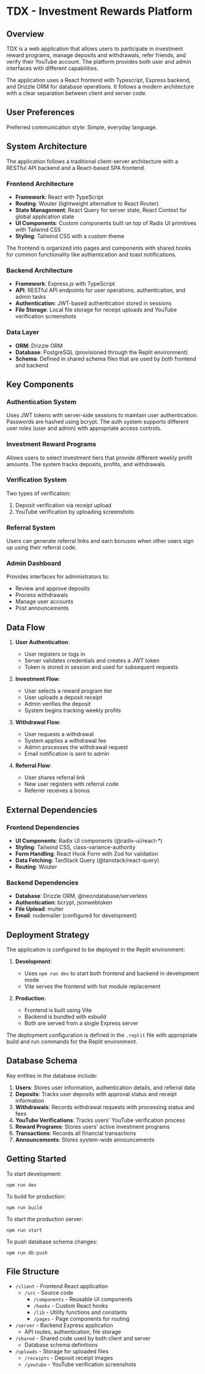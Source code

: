 # TDX - Investment Rewards Platform

## Overview

TDX is a web application that allows users to participate in investment reward programs, manage deposits and withdrawals, refer friends, and verify their YouTube account. The platform provides both user and admin interfaces with different capabilities.

The application uses a React frontend with Typescript, Express backend, and Drizzle ORM for database operations. It follows a modern architecture with a clear separation between client and server code.

## User Preferences

Preferred communication style: Simple, everyday language.

## System Architecture

The application follows a traditional client-server architecture with a RESTful API backend and a React-based SPA frontend.

### Frontend Architecture

- **Framework**: React with TypeScript
- **Routing**: Wouter (lightweight alternative to React Router)
- **State Management**: React Query for server state, React Context for global application state
- **UI Components**: Custom components built on top of Radix UI primitives with Tailwind CSS
- **Styling**: Tailwind CSS with a custom theme

The frontend is organized into pages and components with shared hooks for common functionality like authentication and toast notifications.

### Backend Architecture

- **Framework**: Express.js with TypeScript
- **API**: RESTful API endpoints for user operations, authentication, and admin tasks
- **Authentication**: JWT-based authentication stored in sessions
- **File Storage**: Local file storage for receipt uploads and YouTube verification screenshots

### Data Layer

- **ORM**: Drizzle ORM
- **Database**: PostgreSQL (provisioned through the Replit environment)
- **Schema**: Defined in shared schema files that are used by both frontend and backend

## Key Components

### Authentication System

Uses JWT tokens with server-side sessions to maintain user authentication. Passwords are hashed using bcrypt. The auth system supports different user roles (user and admin) with appropriate access controls.

### Investment Reward Programs

Allows users to select investment tiers that provide different weekly profit amounts. The system tracks deposits, profits, and withdrawals.

### Verification System

Two types of verification:
1. Deposit verification via receipt upload
2. YouTube verification by uploading screenshots

### Referral System

Users can generate referral links and earn bonuses when other users sign up using their referral code.

### Admin Dashboard

Provides interfaces for administrators to:
- Review and approve deposits
- Process withdrawals
- Manage user accounts
- Post announcements

## Data Flow

1. **User Authentication**:
   - User registers or logs in
   - Server validates credentials and creates a JWT token
   - Token is stored in session and used for subsequent requests

2. **Investment Flow**:
   - User selects a reward program tier
   - User uploads a deposit receipt
   - Admin verifies the deposit
   - System begins tracking weekly profits

3. **Withdrawal Flow**:
   - User requests a withdrawal
   - System applies a withdrawal fee
   - Admin processes the withdrawal request
   - Email notification is sent to admin

4. **Referral Flow**:
   - User shares referral link
   - New user registers with referral code
   - Referrer receives a bonus

## External Dependencies

### Frontend Dependencies
- **UI Components**: Radix UI components (@radix-ui/react-*)
- **Styling**: Tailwind CSS, class-variance-authority
- **Form Handling**: React Hook Form with Zod for validation
- **Data Fetching**: TanStack Query (@tanstack/react-query)
- **Routing**: Wouter

### Backend Dependencies
- **Database**: Drizzle ORM, @neondatabase/serverless
- **Authentication**: bcrypt, jsonwebtoken
- **File Upload**: multer
- **Email**: nodemailer (configured for development)

## Deployment Strategy

The application is configured to be deployed in the Replit environment:

1. **Development**: 
   - Uses `npm run dev` to start both frontend and backend in development mode
   - Vite serves the frontend with hot module replacement

2. **Production**:
   - Frontend is built using Vite
   - Backend is bundled with esbuild
   - Both are served from a single Express server

The deployment configuration is defined in the `.replit` file with appropriate build and run commands for the Replit environment.

## Database Schema

Key entities in the database include:

1. **Users**: Stores user information, authentication details, and referral data
2. **Deposits**: Tracks user deposits with approval status and receipt information
3. **Withdrawals**: Records withdrawal requests with processing status and fees
4. **YouTube Verifications**: Tracks users' YouTube verification process
5. **Reward Programs**: Stores users' active investment programs
6. **Transactions**: Records all financial transactions
7. **Announcements**: Stores system-wide announcements

## Getting Started

To start development:
```
npm run dev
```

To build for production:
```
npm run build
```

To start the production server:
```
npm run start
```

To push database schema changes:
```
npm run db:push
```

## File Structure

- `/client` - Frontend React application
  - `/src` - Source code
    - `/components` - Reusable UI components
    - `/hooks` - Custom React hooks
    - `/lib` - Utility functions and constants
    - `/pages` - Page components for routing
- `/server` - Backend Express application
  - API routes, authentication, file storage
- `/shared` - Shared code used by both client and server
  - Database schema definitions
- `/uploads` - Storage for uploaded files
  - `/receipts` - Deposit receipt images
  - `/youtube` - YouTube verification screenshots